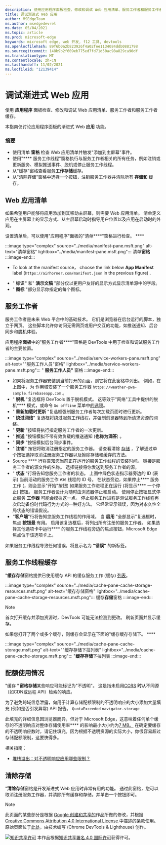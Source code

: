 ```yaml
---
description: 使用应用程序面板检查、修改和调试 Web 应用清单、服务工作者和服务工作者缓存。
title: 调试渐进式 Web 应用
author: MSEdgeTeam
ms.author: msedgedevrel
ms.date: 05/04/2021
ms.topic: article
ms.prod: microsoft-edge
keywords: microsoft edge, web 开发, f12 工具, devtools
ms.openlocfilehash: 89f6b0a2b823926f4a02fee1134084ddb0881798
ms.sourcegitcommit: 148b9b2f609eb775ed7fd71d50ac98a829ca90df
ms.translationtype: MT
ms.contentlocale: zh-CN
ms.lasthandoff: 11/02/2021
ms.locfileid: "12139414"
---
```

<!-- Copyright Kayce Basques

   Licensed under the Apache License, Version 2.0 (the "License");
   you may not use this file except in compliance with the License.
   You may obtain a copy of the License at

       https://www.apache.org/licenses/LICENSE-2.0

   Unless required by applicable law or agreed to in writing, software
   distributed under the License is distributed on an "AS IS" BASIS,
   WITHOUT WARRANTIES OR CONDITIONS OF ANY KIND, either express or implied.
   See the License for the specific language governing permissions and
   limitations under the License.  -->
# <a name="debug-progressive-web-apps"></a>调试渐进式 Web 应用

使用 **应用程序** 面板检查、修改和调试 Web 应用清单、服务工作者和服务工作者缓存。

<!--Related Guides:

*   [Progressive Web Apps](/web/progressive-web-apps)  -->

<!--TODO:  Link web "Progressive Web Apps" section when available. -->

本指南仅讨论应用程序面板的渐进式 Web **应用** 功能。  <!--If you're looking for help on the other panes, check out the last section of this guide, [Other Application panel guides](#other-application-panel-guides).  -->

<!--TODO:  Link to sections when available. -->

### <a name="summary"></a>摘要

*   使用清单 **窗格** 检查 Web 应用清单并触发"添加到主屏幕"事件。
*   使用"**** 服务工作线程"窗格执行与服务工作者相关的所有任务，例如注销或更新服务、模拟推送事件、脱机或停止服务工作线程。
*   从"缓存"窗格查看服务**工作存储**缓存。
*   从"清除存储"窗格中选择一个按钮，注销服务工作器并清除所有 **存储和** 缓存。


<!-- ====================================================================== -->
## <a name="web-app-manifest"></a>Web 应用清单

如果希望用户能够将应用添加到其移动主屏幕，则需要 Web 应用清单。  清单定义应用在主屏幕上的显示方式、从主屏幕启动时指导用户位置以及应用在启动时的外观。

<!--Related Guides:

*   [Improve user experiences with a Web App Manifest](/web/fundamentals/web-app-manifest)
*   [Using App Install Banners](/web/fundamentals/app-install-banners)  -->

<!--TODO:  Link to sections when available. -->

设置清单后，可以使用"应用程序"面板的"清单****"窗格进行检查。 ****

:::image type="complex" source="../media/manifest-pane.msft.png" alt-text="清单窗格" lightbox="../media/manifest-pane.msft.png":::
   清单**窗格**
:::image-end:::

*   To look at the manifest source， choose the link below **App Manifest** label (`https://airhorner.com/manifest.json` in the previous figure) .
<!-- *   Choose the **Add to homescreen** button to simulate an Add to Homescreen event.  Check out the next section for more information.  -->
*   " **标识"** 和" **演示文稿** "部分仅以更用户友好的显示方式显示清单源中的字段。
*   " **图标** "部分显示你指定的每个图标。

<!--### Simulate Add to Homescreen events  -->

<!--A web app may only be added to a homescreen when the site is visited at least twice, with at least five minutes between visits.  While developing or debugging your Add to Homescreen workflow, the criteria is potentially inconvenient.
The **Add to homescreen** button on the **App Manifest** pane lets you simulate Add to Homescreen events whenever you want.  -->

<!--You may test out this feature with the [Microsoft I/O 2016 progressive web app](https://events.alpahabet.com/io2016/), which has proper support for Add to Homescreen.  Choosing on **Add to Homescreen** while the app is open prompts Microsoft Edge to display the "add this site to your shelf" banner, which is the desktop equivalent of the "add to homescreen" banner for mobile devices.  -->

<!--
:::image type="complex" source="../media/io.msft.png" alt-text="Add to desktop shelf" lightbox="../media/io.msft.png":::
   Add to desktop shelf
:::image-end:::
-->

<!--
> [!Tip]
> Keep the **Console** drawer open while simulating Add to Homescreen events.  The Console tells you if your manifest has any issues and logs other information about the Add to Homescreen lifecycle.  -->

<!--The **Add to Homescreen** feature may not yet simulate the workflow for mobile devices.  Notice how the "add to shelf" prompt was triggered in the screenshot above, even though DevTools is in Device Mode.  However, if you may successfully add your app to your desktop shelf, then it works for mobile, too.  -->

<!-- TODO: Rework content after sample app is created. -->

<!--If you want to test out the genuine mobile experience, you may connect a real mobile device to DevTools via **remote debugging**, and then choose the **Add to Homescreen** button (on DevTools) to trigger the "add to homescreen" prompt on the connected mobile device.  -->

<!--TODO:  Link Debug "remote debugging" sections when available. -->


<!-- ====================================================================== -->
## <a name="service-workers"></a>服务工作者

服务工作者是未来 Web 平台中的基础技术。  它们是浏览器在后台运行的脚本，独立于网页。  这些脚本允许你访问无需网页或用户交互的功能，如推送通知、后台同步和脱机体验。

<!--Related Guides:

*   [Intro to Service Workers](/web/fundamentals/primers/service-worker)
*   [Push Notifications: Timely, Relevant, and Precise](/web/fundamentals/push-notifications)  -->

<!--TODO:  Link to sections when available. -->

应用程序**面板**中的"服务工作者****"窗格是 DevTools 中用于检查和调试服务工作者的主要位置。

:::image type="complex" source="../media/service-workers-pane.msft.png" alt-text="&quot;服务工作人员&quot;窗格" lightbox="../media/service-workers-pane.msft.png":::
   " **服务工作人员"** 窗格
:::image-end:::

*   如果将服务工作器安装到当前打开的页面，则它将在此窗格中列出。  例如，在上图中，为 作用域安装了一个服务工作器 `https://weather-pwa-sample.firebaseapp.com` 。
*   " **脱机** "复选框将 DevTools 置于脱机模式。  这等效于"网络"工具中提供的脱机**** 模式，或命令 `Go offline` 菜单中[的选项][DevtoolsCommandMenuIndex]。
*   " **重新加载时更新** "复选框强制服务工作者每次加载页面时进行更新。
*   " **绕过网络"** 复选框将绕过服务工作线程，并强制浏览器转到所请求资源的网络。
*   " **更新** "按钮将执行指定服务工作者的一次更新。
*   " **推送** "按钮模拟不带有效负载的推送通知 (**也称为滴答**) 。
*   " **同步** "按钮模拟后台同步事件。
*   " **注销"** 按钮将取消注册指定的服务工作器。  请查看清除 [存储](#clear-storage) ，了解通过单个按钮选择取消注册服务工作器以及擦除存储和缓存的方法。
*   Source **** 行将告知您当前正在运行的服务工作线程的安装时间。  链接是服务工作者的源文件的名称。  选择链接将你发送到服务工作者的源。
*   " **状态** "行将告知您服务工作者的状态。  上图中绿色状态指示器旁边的 ID (表示) 当前活动的服务工作 `#36` 线程的 ID 号。  在状态旁边，如果停止**** 服务工作 (，则会显示"开始"按钮) 如果服务工作进程正在运行 (将显示**** 一个停止) 按钮。  服务工作者设计为随时由浏览器停止和启动。  使用停止按钮显式停止服务 **工作器** 可能会模拟这一点。  停止服务工作进程是测试服务工作线程再次启动备份时代码行为方式的一种好方法。  它经常显示错误，因为对永久性全局状态的错误假设。
*   **"客户端**"行将告知您服务工作线程的作用域。  当 **启用** "全部显示"复选框时，焦点 **按钮最** 有用。  启用该复选框后，将列出所有注册的服务工作者。  如果选择其他选项卡中运行**** 的服务工作线程旁边的焦点按钮，Microsoft Edge焦点位于该选项卡上。

如果服务工作线程导致任何错误，将显示名为 **"错误"** 的新标签。

<!--
:::image type="complex" source="../media/sw-error.msft.png" alt-text="Service worker with errors" lightbox="../media/sw-error.msft.png":::
   Service worker with errors
:::image-end:::
-->

<!--TODO:  Capture Service Worker Errors sample when available. -->
<!--TODO:  Link Web "How tickle works" sections when available. -->


<!-- ====================================================================== -->
## <a name="service-worker-caches"></a>服务工作线程缓存

"**缓存存储**窗格提供已使用缓存 API 的缓存服务工作 (缓存) [列表][MDNWebCacheAPI]。

:::image type="complex" source="../media/cache-pane-cache-storage-resources.msft.png" alt-text="缓存存储窗格" lightbox="../media/cache-pane-cache-storage-resources.msft.png":::
   缓存**存储**窗格
:::image-end:::

> [!NOTE]
> 首次打开缓存并添加资源时，DevTools 可能无法检测到更改。  刷新页面并显示缓存。

如果您打开了两个或多个缓存，则缓存会显示在下面的"缓存缓存存储下。 ****

:::image type="complex" source="../media/cache-pane-cache-storage.msft.png" alt-text="&quot;缓存存储下拉列表" lightbox="../media/cache-pane-cache-storage.msft.png":::
   "**缓存存储**下拉列表
:::image-end:::


<!-- ====================================================================== -->
## <a name="quota-usage"></a>配额使用情况

"缓存 **"窗格存储**某些响应可能标记为"不透明"。  这是指未启用[CORS][FetchHttpCorsProtocol] **时**从不同源（如CDN或远程 API）检索的响应。

<!--TODO:  Link Web "CDN" section when available. -->
<!--TODO:  Link Web "opaque" section when available. -->

为了避免跨域信息泄露，向用于计算存储配额限制的不透明响应的大小添加大量填充 (例如是否引发异常) API 报告。 `QuotaExceeded` `navigator.storage`

<!--TODO:  Link Estimating "`navigator.storage` API" sections when available. -->

此填充的详细信息因浏览器而异，但对于 Microsoft Edge，这意味着任何单个缓存的不透明响应对整体存储使用率**** 的影响最小大小约为[7 MB。][ChromiumIssues796060#c17]  在确定要缓存的不透明响应数时，请记住填充，因为根据不透明资源的实际大小，你很容易超过存储配额限制，这要快得多。

相关指南：

*   [堆栈溢出：对不透明响应应用哪些限制？][StackOverflowLimitationsForOpaqueResponses]
<!--*   [Alphabet work container: Understanding Storage Quota](/web/tools/Alphabet-work-container/guides/storage-quota#beware_of_opaque_responses)  -->

<!--TODO:  Link Work container storage quota for opaque responses section when available. -->


<!-- ====================================================================== -->
## <a name="clear-storage"></a>清除存储

"**清除存储**窗格是开发渐进式 Web 应用时非常有用的功能。  通过此窗格，您可以取消注册服务工作器，并清除所有缓存和存储，并单击一个按钮即可。  <!--Check out the section below to learn more.  -->

<!--Related Guides:

*   [Clear Storage](/iterate/manage-data/local-storage#clear-storage)  -->

<!--TODO:  Link to sections when available. -->

<!--## Other Application panel guides

Check out the guides below for more help on the other panes of the **Application** panel.

Related Guides:

*   [Inspect page resources](/iterate/manage-data/page-resources)
*   [Inspect and manage local storage and caches](/iterate/manage-data/local-storage)  -->


<!-- ====================================================================== -->
<!-- links -->
[DevtoolsCommandMenuIndex]: ../command-menu/index.md "使用 Microsoft Edge DevTools 命令菜单运行命令 | Microsoft Docs"
<!-- external links -->
[ChromiumIssues796060#c17]: https://bugs.chromium.org/p/chromium/issues/detail?id=796060#c17 "Chromium问题 796060：存储代码位于 html 中时，缓存值每次刷新时增加"

[FetchHttpCorsProtocol]: https://fetch.spec.whatwg.org/#http-cors-protocol

[MDNWebCacheAPI]: https://developer.mozilla.org/docs/Web/API/Cache "缓存 - Web API |MDN"

[StackOverflowLimitationsForOpaqueResponses]: https://stackoverflow.com/q/39109789/385997 "堆栈溢出：对不透明响应应用哪些限制？"

<!--[WebEstimatingAvailableStorageSpace]: whats-new/2017/08/estimating-available-storage-space  -->
<!--[RemoteDebugging]: /debug/remote-debugging/remote-debugging  -->

<!--[WebHowPushWorks]: /web/fundamentals/push-notifications/how-push-works  -->
<!--[WebGlossaryCDN]: /web/fundamentals/glossary#CDN  -->
<!--[WebGlossaryOpaque]: /web/fundamentals/glossary#opaque-response  -->


<!-- ====================================================================== -->
> [!NOTE]
> 此页面的某些部分是根据 [Google 创建和共享的][GoogleSitePolicies]作品所做的修改，并根据[ Creative Commons Attribution 4.0 International License ][CCA4IL]中描述的条款使用。
> 原始页面位于[此处](https://developers.google.com/web/tools/chrome-devtools/progressive-web-apps)，由技术编写 (Chrome DevTools \& Lighthouse) 创作。 [][KayceBasques]

[![知识共享许可][CCby4Image]][CCA4IL] 本作品根据[知识共享署名 4.0 国际许可][CCA4IL]获得许可。

[CCA4IL]: https://creativecommons.org/licenses/by/4.0
[CCby4Image]: https://i.creativecommons.org/l/by/4.0/88x31.png
[GoogleSitePolicies]: https://developers.google.com/terms/site-policies
[KayceBasques]: https://developers.google.com/web/resources/contributors#kayce-basques
